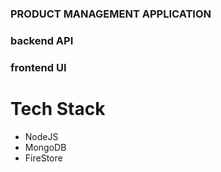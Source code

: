 ### PRODUCT MANAGEMENT APPLICATION

### backend API

### frontend UI

# Tech Stack
- NodeJS
- MongoDB
- FireStore
